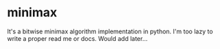 # minimax
It's a bitwise minimax algorithm implementation in python. I'm too lazy to write a proper read me or docs. Would add later...

